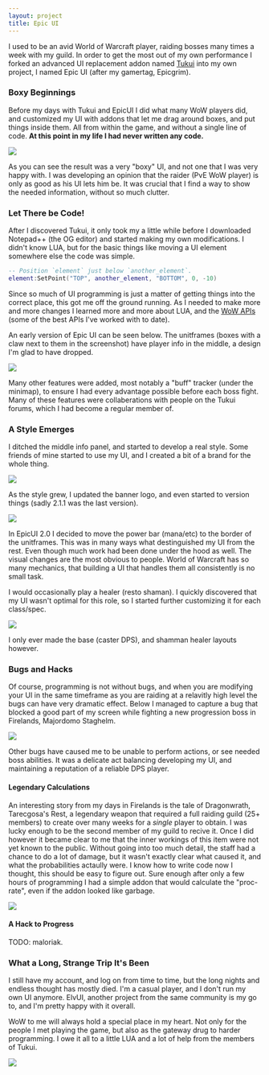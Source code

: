 ```yaml
---
layout: project
title: Epic UI
---
```


I used to be an avid World of Warcraft player, raiding bosses many times a
week with my guild. In order to get the most out of my own performance I forked
an advanced UI replacement addon named [Tukui][tukui] into my own project, I
named Epic UI (after my gamertag, Epicgrim).

### Boxy Beginnings

Before my days with Tukui and EpicUI I did what many WoW players did, and
customized my UI with addons that let me drag around boxes, and put things
inside them. All from within the game, and without a single line of code.
**At this point in my life I had never written any code.**

![](/img/epic-ui/pretukui.jpg)

As you can see the result was a very "boxy" UI, and not one that I was very
happy with. I was developing an opinion that the raider (PvE WoW player) is
only as good as his UI lets him be. It was crucial that I find a way to show
the needed information, without so much clutter.

### Let There be Code!

After I discovered Tukui, it only took my a little while before I downloaded
Notepad++ (the OG editor) and started making my own modifications. I didn't
know LUA, but for the basic things like moving a UI element somewhere else the
code was simple.

```lua
-- Position `element` just below `another_element`.
element:SetPoint("TOP", another_element, "BOTTOM", 0, -10)
```

Since so much of UI programming is just a matter of getting things into the
correct place, this got me off the ground running. As I needed to make more and
more changes I learned more and more about LUA, and the [WoW APIs][wow-api]
(some of the best APIs I've worked with to date).

An early version of Epic UI can be seen below. The unitframes (boxes with a
claw next to them in the screenshot) have player info in the middle, a design
I'm glad to have dropped.

![](/img/epic-ui/early.jpg)

Many other features were added, most notably a "buff" tracker (under the
minimap), to ensure I had every advantage possible before each boss fight.
Many of these features were collaberations with people on the Tukui forums,
which I had become a regular member of.

### A Style Emerges

I ditched the middle info panel, and started to develop a real style. Some
friends of mine started to use my UI, and I created a bit of a brand for the
whole thing.

![](/img/epic-ui/epicui_banner_v1.jpg)

As the style grew, I updated the banner logo, and even started to version
things (sadly 2.1.1 was the last version).

![](/img/epic-ui/epicui_banner_v2.png)

In EpicUI 2.0 I decided to move the power bar (mana/etc) to the border of the
unitframes. This was in many ways what destinguished my UI from the rest. Even
though much work had been done under the hood as well. The visual changes are
the most obvious to people. World of Warcraft has so many mechanics, that
building a UI that handles them all consistently is no small task.

I would occasionally play a healer (resto shaman). I quickly discovered that my
UI wasn't optimal for this role, so I started further customizing it for each
class/spec.

![](/img/epic-ui/healing_uf.png)

I only ever made the base (caster DPS), and shamman healer layouts however.

### Bugs and Hacks

Of course, programming is not without bugs, and when you are modifying your UI
in the same timeframe as you are raiding at a relavitly high level the bugs
can have very dramatic effect. Below I managed to capture a bug that blocked a
good part of my screen while fighting a new progression boss in Firelands,
Majordomo Staghelm.

![](/img/epic-ui/bug.jpg)

Other bugs have caused me to be unable to perform actions, or see needed boss
abilities. It was a delicate act balancing developing my UI, and maintaining
a reputation of a reliable DPS player.

#### Legendary Calculations

An interesting story from my days in Firelands is the tale of Dragonwrath,
Tarecgosa's Rest, a legendary weapon that required a full raiding guild (25+
members) to create over many weeks for a *single* player to obtain. I was lucky
enough to be the second member of my guild to recive it. Once I did however it
became clear to me that the inner workings of this item were not yet known to
the public. Without going into too much detail, the staff had a chance to do
a lot of damage, but it wasn't exactly clear what caused it, and what the
probabilities actaully were. I know how to write code now I thought, this
should be easy to figure out. Sure enough after only a few hours of programming
I had a simple addon that would calculate the "proc-rate", even if the addon
looked like garbage.

![](/img/epic-ui/dragonwrath.png)

#### A Hack to Progress

TODO: maloriak.

### What a Long, Strange Trip It's Been

I still have my account, and log on from time to time, but the long nights and
endless thought has mostly died. I'm a casual player, and I don't run my own UI
anymore. ElvUI, another project from the same community is my go to, and I'm
pretty happy with it overall.

WoW to me will always hold a special place in my heart. Not only for the people
I met playing the game, but also as the gateway drug to harder programming. I
owe it all to a little LUA and a lot of help from the members of Tukui.

![](/img/epic-ui/invincible.jpg)

[tukui]: https://www.tukui.org/
[wow-api]: http://wowprogramming.com/docs
